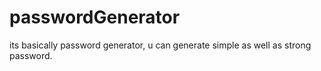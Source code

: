 # passwordGenerator
its basically password generator, u can generate simple as well as strong password. 
